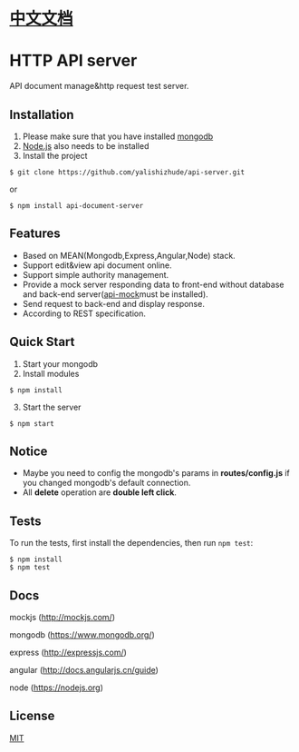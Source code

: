 # [中文文档](readme_zh.md)

# HTTP API server

API document manage&http request test server.

## Installation

1. Please make sure that you have installed [mongodb](https://www.mongodb.org/)
2. [Node.js](https://nodejs.org) also needs to be installed
3. Install the project
```
$ git clone https://github.com/yalishizhude/api-server.git
```
or
```
$ npm install api-document-server
```

## Features
* Based on MEAN(Mongodb,Express,Angular,Node) stack.
* Support edit&view api document online.
* Support simple authority management.
* Provide a mock server responding data to front-end without database and back-end server([api-mock](https://github.com/yalishizhude/api-mock)must be installed). 
* Send request to back-end and display response.
* According to REST specification.

## Quick Start

1. Start your mongodb
2. Install modules

```
$ npm install
```

3. Start the server

```
$ npm start
```

## Notice

* Maybe you need to config the mongodb's params in **routes/config.js** if you changed mongodb's default connection.
* All **delete** operation are **double left click**.

## Tests

  To run the tests, first install the dependencies, then run `npm test`:

```
$ npm install
$ npm test
```

## Docs

mockjs (http://mockjs.com/)

mongodb (https://www.mongodb.org/)

express (http://expressjs.com/)

angular (http://docs.angularjs.cn/guide)

node (https://nodejs.org)

## License

  [MIT](LICENSE)
